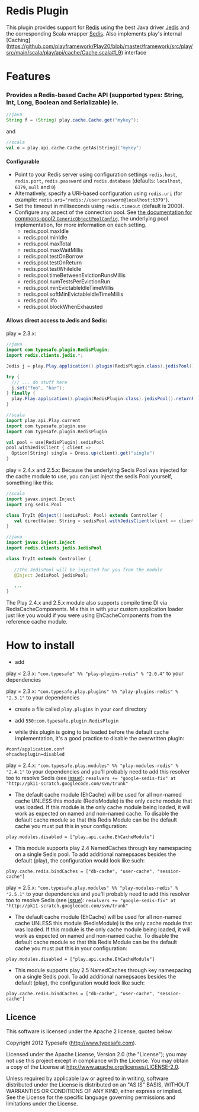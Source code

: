 # Redis Plugin

This plugin provides support for [Redis](http://redis.io/) using the best Java driver [Jedis](https://github.com/xetorthio/jedis) and the corresponding Scala wrapper [Sedis](https://github.com/pk11/sedis). Also implements play's internal [Caching] (https://github.com/playframework/Play20/blob/master/framework/src/play/src/main/scala/play/api/cache/Cache.scala#L9) interface  

# Features

###  Provides a Redis-based Cache API (supported types: String, Int, Long, Boolean and Serializable) ie.

```java
//java
String f = (String) play.cache.Cache.get("mykey");
```

and 

```scala
//scala
val o = play.api.cache.Cache.getAs[String]("mykey")
```

#### Configurable

* Point to your Redis server using configuration settings  ```redis.host```, ```redis.port```,  ```redis.password``` and ```redis.database``` (defaults: ```localhost```, ```6379```, ```null``` and ```0```)
* Alternatively, specify a URI-based configuration using ```redis.uri``` (for example: ```redis.uri="redis://user:password@localhost:6379"```).
* Set the timeout in milliseconds using ```redis.timeout``` (default is 2000).
* Configure any aspect of the connection pool. See [the documentation for commons-pool2 ```GenericObjectPoolConfig```](https://commons.apache.org/proper/commons-pool/apidocs/org/apache/commons/pool2/impl/GenericObjectPoolConfig.html), the underlying pool implementation, for more information on each setting.
    * redis.pool.maxIdle
    * redis.pool.minIdle
    * redis.pool.maxTotal
    * redis.pool.maxWaitMillis
    * redis.pool.testOnBorrow
    * redis.pool.testOnReturn
    * redis.pool.testWhileIdle
    * redis.pool.timeBetweenEvictionRunsMillis
    * redis.pool.numTestsPerEvictionRun
    * redis.pool.minEvictableIdleTimeMillis
    * redis.pool.softMinEvictableIdleTimeMillis
    * redis.pool.lifo
    * redis.pool.blockWhenExhausted


#### Allows direct access to Jedis and Sedis: 
play = 2.3.x:
```java
//java
import com.typesafe.plugin.RedisPlugin;
import redis.clients.jedis.*;

Jedis j = play.Play.application().plugin(RedisPlugin.class).jedisPool().getResource();

try {
  /// ... do stuff here 
  j.set("foo", "bar");
} finally {
  play.Play.application().plugin(RedisPlugin.class).jedisPool().returnResource(j);
}  
```

```scala
//scala
import play.api.Play.current
import com.typesafe.plugin.use
import com.typesafe.plugin.RedisPlugin

val pool = use[RedisPlugin].sedisPool
pool.withJedisClient { client =>
  Option[String] single = Dress.up(client).get("single")
}
```
play = 2.4.x and 2.5.x:
Because the underlying Sedis Pool was injected for the cache module to use, you can just inject the sedis Pool yourself, something like this:

```scala
//scala
import javax.inject.Inject
import org.sedis.Pool

class TryIt @Inject()(sedisPool: Pool) extends Controller {
   val directValue: String = sedisPool.withJedisClient(client => client.get("someKey"))
}
```

```java
//java
import javax.inject.Inject
import redis.clients.jedis.JedisPool

class TryIt extends Controller {
   
   //The JedisPool will be injected for you from the module
   @Inject JedisPool jedisPool;

   ...
}
```

The Play 2.4.x and 2.5.x module also supports compile time DI via RedisCacheComponents. Mix this in with your custom application loader just like you would if you were using EhCacheComponents from the reference cache module.



# How to install

* add

play < 2.3.x:
```"com.typesafe" %% "play-plugins-redis" % "2.0.4"``` to your dependencies

play = 2.3.x:
```"com.typesafe.play.plugins" %% "play-plugins-redis" % "2.3.1"``` to your dependencies

* create a file called ```play.plugins``` in your ```conf``` directory

* add ```550:com.typesafe.plugin.RedisPlugin```

*  while this plugin is going to be loaded before the default cache implementation,  it's a good practice to disable the overwritten plugin:

 ```
 #conf/application.conf
 ehcacheplugin=disabled
 ```

play = 2.4.x:
```"com.typesafe.play.modules" %% "play-modules-redis" % "2.4.1"``` to your dependencies
and you'll probably need to add this resolver too to resolve Sedis (see [issue](https://github.com/typesafehub/play-plugins/issues/141)):
```resolvers += "google-sedis-fix" at "http://pk11-scratch.googlecode.com/svn/trunk"```
* The default cache module (EhCache) will be used for all non-named cache UNLESS this module (RedisModule) is the only cache module that was loaded. If this module is the only cache module being loaded, it will work as expected on named and non-named cache. To disable the default cache module so that this Redis Module can be the default cache you must put this in your configuration:

 ```
 play.modules.disabled = ["play.api.cache.EhCacheModule"]
 ```

* This module supports play 2.4 NamedCaches through key namespacing on a single Sedis pool. To add additional namepsaces besides the default (play), the configuration would look like such:

 ```
 play.cache.redis.bindCaches = ["db-cache", "user-cache", "session-cache"]
 ```

play = 2.5.x:
```"com.typesafe.play.modules" %% "play-modules-redis" % "2.5.1"``` to your dependencies
and you'll probably need to add this resolver too to resolve Sedis (see [issue](https://github.com/typesafehub/play-plugins/issues/141)):
```resolvers += "google-sedis-fix" at "http://pk11-scratch.googlecode.com/svn/trunk"```
* The default cache module (EhCache) will be used for all non-named cache UNLESS this module (RedisModule) is the only cache module that was loaded. If this module is the only cache module being loaded, it will work as expected on named and non-named cache. To disable the default cache module so that this Redis Module can be the default cache you must put this in your configuration:

 ```
 play.modules.disabled = ["play.api.cache.EhCacheModule"]
 ```

* This module supports play 2.5 NamedCaches through key namespacing on a single Sedis pool. To add additional namepsaces besides the default (play), the configuration would look like such:

 ```
 play.cache.redis.bindCaches = ["db-cache", "user-cache", "session-cache"]
 ```




## Licence

This software is licensed under the Apache 2 license, quoted below.

Copyright 2012 Typesafe (http://www.typesafe.com).

Licensed under the Apache License, Version 2.0 (the "License"); you may not use this project except in compliance with the License. You may obtain a copy of the License at http://www.apache.org/licenses/LICENSE-2.0.

Unless required by applicable law or agreed to in writing, software distributed under the License is distributed on an "AS IS" BASIS, WITHOUT WARRANTIES OR CONDITIONS OF ANY KIND, either express or implied. See the License for the specific language governing permissions and limitations under the License.

